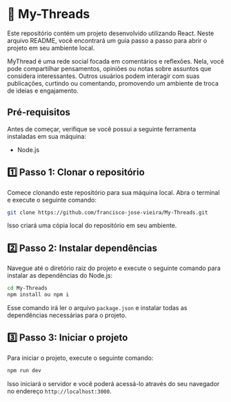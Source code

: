 # 🚀 My-Threads 

Este repositório contém um projeto desenvolvido utilizando React. Neste arquivo README, você encontrará um guia passo a passo para abrir o projeto em seu ambiente local.

MyThread é uma rede social focada em comentários e reflexões. Nela, você pode compartilhar pensamentos, opiniões ou notas sobre assuntos que considera interessantes. Outros usuários podem interagir com suas publicações, curtindo ou comentando, promovendo um ambiente de troca de ideias e engajamento.
## Pré-requisitos

Antes de começar, verifique se você possui a seguinte ferramenta instaladas em sua máquina:

- Node.js

## 1️⃣ Passo 1: Clonar o repositório

Comece clonando este repositório para sua máquina local. Abra o terminal e execute o seguinte comando:

```bash
git clone https://github.com/francisco-jose-vieira/My-Threads.git
```

Isso criará uma cópia local do repositório em seu ambiente.

## 2️⃣ Passo 2: Instalar dependências

Navegue até o diretório raiz do projeto e execute o seguinte comando para instalar as dependências do Node.js:

```bash
cd My-Threads
npm install ou npm i
```

Esse comando irá ler o arquivo `package.json` e instalar todas as dependências necessárias para o projeto.

## 3️⃣ Passo 3: Iniciar o projeto

Para iniciar o projeto, execute o seguinte comando:

```bash
npm run dev
```

Isso iniciará o servidor e você poderá acessá-lo através do seu navegador no endereço `http://localhost:3000`.

